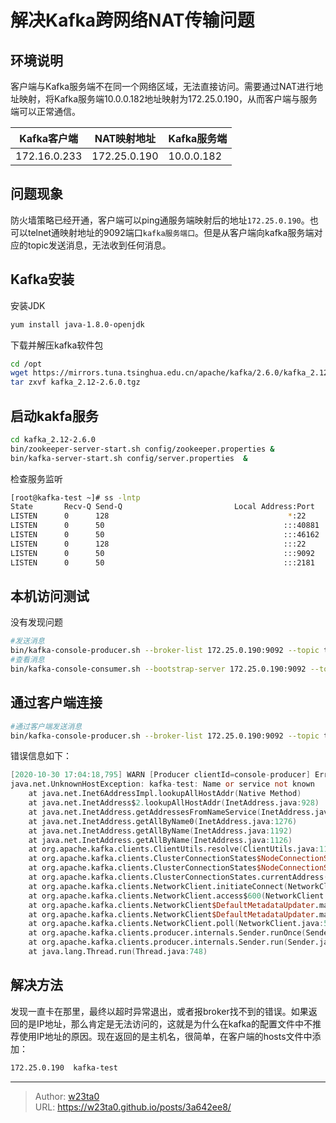 # 解决Kafka跨网络NAT传输问题




## 环境说明

客户端与Kafka服务端不在同一个网络区域，无法直接访问。需要通过NAT进行地址映射，将Kafka服务端10.0.0.182地址映射为172.25.0.190，从而客户端与服务端可以正常通信。

|Kafka客户端|NAT映射地址|Kafka服务端|
|--|--|--|
|172.16.0.233|172.25.0.190|10.0.0.182|

## 问题现象

防火墙策略已经开通，客户端可以ping通服务端映射后的地址`172.25.0.190`。也可以telnet通映射地址的9092端口`kafka服务端口`。但是从客户端向kafka服务端对应的topic发送消息，无法收到任何消息。

## Kafka安装


安装JDK
```bash
yum install java-1.8.0-openjdk
```

下载并解压kafka软件包

```bash
cd /opt
wget https://mirrors.tuna.tsinghua.edu.cn/apache/kafka/2.6.0/kafka_2.12-2.6.0.tgz
tar zxvf kafka_2.12-2.6.0.tgz
```

## 启动kakfa服务

```bash
cd kafka_2.12-2.6.0
bin/zookeeper-server-start.sh config/zookeeper.properties &
bin/kafka-server-start.sh config/server.properties  &
```

检查服务监听

```bash
[root@kafka-test ~]# ss -lntp
State       Recv-Q Send-Q                         Local Address:Port                                        Peer Address:Port              
LISTEN      0      128                                        *:22                                                     *:*                   users:(("sshd",pid=3231,fd=3))
LISTEN      0      50                                        :::40881                                                 :::*                   users:(("java",pid=6647,fd=105))
LISTEN      0      50                                        :::46162                                                 :::*                   users:(("java",pid=4152,fd=106))
LISTEN      0      128                                       :::22                                                    :::*                   users:(("sshd",pid=3231,fd=4))
LISTEN      0      50                                        :::9092                                                  :::*                   users:(("java",pid=4513,fd=122))
LISTEN      0      50                                        :::2181                                                  :::*                   users:(("java",pid=4152,fd=117))
```

## 本机访问测试

没有发现问题

```bash
#发送消息
bin/kafka-console-producer.sh --broker-list 172.25.0.190:9092 --topic test1  //注意这里不能在用localhost
#查看消息
bin/kafka-console-consumer.sh --bootstrap-server 172.25.0.190:9092 --topic test1 
```

## 通过客户端连接

```bash
#通过客户端发送消息
bin/kafka-console-producer.sh --broker-list 172.25.0.190:9092 --topic test1
```

错误信息如下：

```verilog
[2020-10-30 17:04:18,795] WARN [Producer clientId=console-producer] Error connecting to node kafka-test:9092 (id: 0 rack: null) (org.apache.kafka.clients.NetworkClient)
java.net.UnknownHostException: kafka-test: Name or service not known
	at java.net.Inet6AddressImpl.lookupAllHostAddr(Native Method)
	at java.net.InetAddress$2.lookupAllHostAddr(InetAddress.java:928)
	at java.net.InetAddress.getAddressesFromNameService(InetAddress.java:1323)
	at java.net.InetAddress.getAllByName0(InetAddress.java:1276)
	at java.net.InetAddress.getAllByName(InetAddress.java:1192)
	at java.net.InetAddress.getAllByName(InetAddress.java:1126)
	at org.apache.kafka.clients.ClientUtils.resolve(ClientUtils.java:110)
	at org.apache.kafka.clients.ClusterConnectionStates$NodeConnectionState.currentAddress(ClusterConnectionStates.java:403)
	at org.apache.kafka.clients.ClusterConnectionStates$NodeConnectionState.access$200(ClusterConnectionStates.java:363)
	at org.apache.kafka.clients.ClusterConnectionStates.currentAddress(ClusterConnectionStates.java:151)
	at org.apache.kafka.clients.NetworkClient.initiateConnect(NetworkClient.java:958)
	at org.apache.kafka.clients.NetworkClient.access$600(NetworkClient.java:74)
	at org.apache.kafka.clients.NetworkClient$DefaultMetadataUpdater.maybeUpdate(NetworkClient.java:1131)
	at org.apache.kafka.clients.NetworkClient$DefaultMetadataUpdater.maybeUpdate(NetworkClient.java:1019)
	at org.apache.kafka.clients.NetworkClient.poll(NetworkClient.java:542)
	at org.apache.kafka.clients.producer.internals.Sender.runOnce(Sender.java:325)
	at org.apache.kafka.clients.producer.internals.Sender.run(Sender.java:240)
	at java.lang.Thread.run(Thread.java:748)
```

## 解决方法

发现一直卡在那里，最终以超时异常退出，或者报broker找不到的错误。如果返回的是IP地址，那么肯定是无法访问的，这就是为什么在kafka的配置文件中不推荐使用IP地址的原因。现在返回的是主机名，很简单，在客户端的hosts文件中添加：

```bash
172.25.0.190  kafka-test
```





---

> Author: [w23ta0](https://github.com/w23ta0)  
> URL: https://w23ta0.github.io/posts/3a642ee8/  

